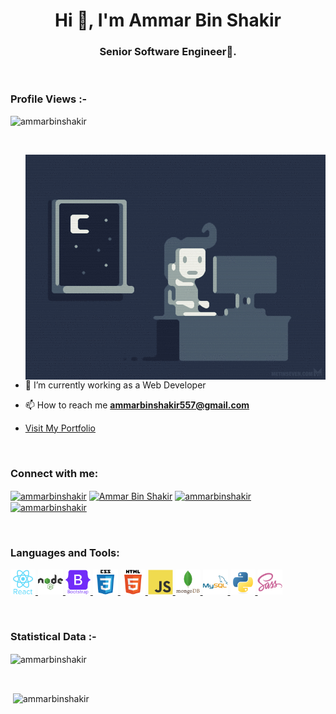 <h1 align="center">Hi 👋, I'm Ammar Bin Shakir</h1>
<h3 align="center">Senior Software Engineer🌟.</h3>

<br>

<p align="right"> <h3>Profile Views :-</h3> <img src="https://komarev.com/ghpvc/?username=ammarbinshakir&label=Profile%20views&color=0e75b6&style=flat"
    alt="ammarbinshakir" /> 
  </p>

<br>

<p><img align="right" src="https://github.com/ammarbinshakir/ammarbinshakir/blob/main/awesome.gif" alt="ammarbinshakir" /></p>


- 🌱 I’m currently working as a Web Developer

- 📫 How to reach me **ammarbinshakir557@gmail.com**
- [Visit My Portfolio
](https://ammarbinshakir.vercel.app/)
<br>

<h3 align="left">Connect with me:</h3>
<p align="left">
  <a href="https://www.linkedin.com/in/ammarbinshakir/" target="blank"><img align="center"
      src="https://raw.githubusercontent.com/rahuldkjain/github-profile-readme-generator/master/src/images/icons/Social/linked-in-alt.svg"
      alt="ammarbinshakir" height="30" width="40" /></a>
  <a href="https://www.facebook.com/amarbinshakir" target="blank"><img align="center"
      src="https://raw.githubusercontent.com/rahuldkjain/github-profile-readme-generator/master/src/images/icons/Social/facebook.svg"
      alt="Ammar Bin Shakir" height="30" width="40" /></a>
  <a href="https://www.instagram.com/ammarbinshakir/" target="blank"><img align="center"
      src="https://raw.githubusercontent.com/rahuldkjain/github-profile-readme-generator/master/src/images/icons/Social/instagram.svg"
      alt="ammarbinshakir" height="30" width="40" /></a>
 <a href="https://twitter.com/ammarbinshakir" target="blank"><img align="center"
      src="https://raw.githubusercontent.com/rahuldkjain/github-profile-readme-generator/master/src/images/icons/Social/twitter.svg"
      alt="ammarbinshakir" height="30" width="40" /></a>
</p>

<br>

<h3 align="left">Languages and Tools:</h3>
<p align="left">
<a href="https://reactjs.org/" target="_blank" rel="noreferrer"> <img
      src="https://raw.githubusercontent.com/devicons/devicon/master/icons/react/react-original-wordmark.svg"
      alt="react" width="40" height="40" /> </a>
      <a href="https://nodejs.org" target="_blank" rel="noreferrer"> <img
      src="https://raw.githubusercontent.com/devicons/devicon/master/icons/nodejs/nodejs-original-wordmark.svg"
      alt="nodejs" width="40" height="40" /> </a>
<a href="https://getbootstrap.com" target="_blank" rel="noreferrer">
    <img src="https://raw.githubusercontent.com/devicons/devicon/master/icons/bootstrap/bootstrap-plain-wordmark.svg"
      alt="bootstrap" width="40" height="40" /> </a> <a href="https://www.w3schools.com/css/" target="_blank"
    rel="noreferrer"> <img
      src="https://raw.githubusercontent.com/devicons/devicon/master/icons/css3/css3-original-wordmark.svg" alt="css3"
      width="40" height="40" /> </a> <a href="https://www.w3.org/html/" target="_blank" rel="noreferrer"> <img
      src="https://raw.githubusercontent.com/devicons/devicon/master/icons/html5/html5-original-wordmark.svg"
      alt="html5" width="40" height="40" /> </a> <a href="https://developer.mozilla.org/en-US/docs/Web/JavaScript" target="_blank"
    rel="noreferrer"> <img
      src="https://raw.githubusercontent.com/devicons/devicon/master/icons/javascript/javascript-original.svg"
      alt="javascript" width="40" height="40" /> </a>
    <a href="https://www.mongodb.com" target="_blank" rel="noreferrer"> <img
      src="https://raw.githubusercontent.com/devicons/devicon/master/icons/mongodb/mongodb-original-wordmark.svg"
      alt="html5" width="40" height="40" /> </a><a href="https://www.mysql.com/" target="_blank" rel="noreferrer"> <img
      src="https://raw.githubusercontent.com/devicons/devicon/master/icons/mysql/mysql-original-wordmark.svg"
      alt="mysql" width="40" height="40" /> </a> </a>   </a> <a href="https://www.python.org" target="_blank" rel="noreferrer"> <img
      src="https://raw.githubusercontent.com/devicons/devicon/master/icons/python/python-original.svg" alt="python"
      width="40" height="40" /> </a>  <a href="https://sass-lang.com" target="_blank" rel="noreferrer"> <img
      src="https://raw.githubusercontent.com/devicons/devicon/master/icons/sass/sass-original.svg" alt="sass" width="40"
      height="40" /> </a> </p>

<br>

<h3>Statistical Data :-</h3>
<p><img align="center"
    src="https://github-readme-stats.vercel.app/api/top-langs?username=ammarbinshakir&show_icons=true&locale=en&bg_color=0d1117&text_color=ffffff&layout=compact"
    alt="ammarbinshakir" 
    bg_color=#808080/></p>

<br>

<p>&nbsp;<img align="center" src="https://github-readme-stats.vercel.app/api?username=ammarbinshakir&show_icons=true&locale=en&bg_color=0d1117&text_color=ffffff&repo=convoychat"
    alt="ammarbinshakir" /></p>

<br>


